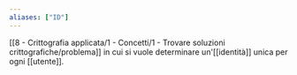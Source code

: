 ```yaml
---
aliases: ["ID"]
---
```


[[8 - Crittografia applicata/1 - Concetti/1 - Trovare soluzioni crittografiche/problema]] in cui si vuole determinare un'[[identità]] unica per ogni [[utente]].
